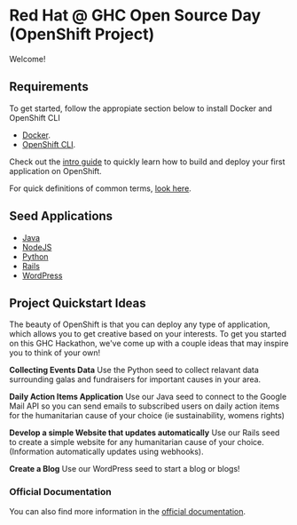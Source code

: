 # Red Hat @ GHC Open Source Day (OpenShift Project)
Welcome!

## Requirements
To get started, follow the appropiate section below to install Docker and OpenShift CLI
* [Docker](https://github.com/Freddy-Montero/ghc-osd/blob/master/docker_install.md).
* [OpenShift CLI](https://github.com/Freddy-Montero/ghc-osd/blob/master/origin_install.md).

Check out the [intro guide](https://github.com/Freddy-Montero/ghc-osd/blob/master/intro_guide.md) to quickly learn how to build and deploy your first application on OpenShift.

For quick definitions of common terms, [look here](https://github.com/Freddy-Montero/ghc-osd/blob/master/origin_terms.md).

## Seed Applications
* [Java](https://github.com/rynefagin/java-seed-ghc)
* [NodeJS](https://github.com/ematusov/nodejs-ex)
* [Python](https://github.com/Freddy-Montero/todo-app-ex)
* [Rails](https://github.com/Freddy-Montero/rails-webapp-ex)
* [WordPress](https://github.com/Freddy-Montero/wordpress-quickstart)


## Project Quickstart Ideas
The beauty of OpenShift is that you can deploy any type of application, which allows you to get creative based on your interests. To get you started on this GHC Hackathon, we've come up
with a couple ideas that may inspire you to think of your own!

**Collecting Events Data**
Use the Python seed to collect relavant data surrounding galas and fundraisers for important causes in your area.

**Daily Action Items Application**
Use our Java seed to connect to the Google Mail API so you can send emails to subscribed users on daily action items for the humanitarian cause of your choice (ie sustainability, womens rights)

**Develop a simple Website that updates automatically**
Use our Rails seed to create a simple website for any humanitarian cause of your choice. (Information automatically updates using webhooks).

**Create a Blog**
Use our WordPress seed to start a blog or blogs!

### Official Documentation
You can also find more information in the [official documentation](https://docs.okd.io/index.html).

